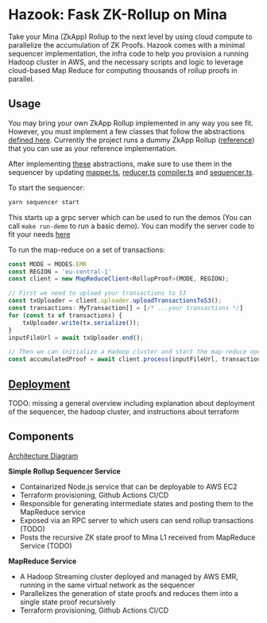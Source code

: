 # Hazook: Fask ZK-Rollup on Mina

Take your Mina (ZkApp) Rollup to the next level by using cloud compute to parallelize the accumulation of ZK Proofs. Hazook comes with a minimal sequencer implementation, the infra code to help you provision a running Hadoop cluster in AWS, and the necessary scripts and logic to leverage cloud-based Map Reduce for computing thousands of rollup proofs in parallel.

## Usage
You may bring your own ZkApp Rollup implemented in any way you see fit. However, you must implement a few classes that follow the abstractions [defined here](rollup/src/generics.ts). Currently the project runs a dummy ZkApp Rollup ([reference](rollup/src/myRollup.ts)) that you can use as your reference implementation. 

After implementing [these](rollup/src/generics.ts) abstractions, make sure to use them in the sequencer by updating [mapper.ts](sequencer/src/mapper.ts), [reducer.ts](sequencer/src/reducer.ts) [compiler.ts](sequencer/src/compiler.ts) and [sequencer.ts](sequencer/src/sequencer.ts).

To start the sequencer:
```bash
yarn sequencer start
```
This starts up a grpc server which can be used to run the demos (You can call `make run-demo` to run a basic demo). You can modify the server code to fit your needs [here](sequencer/src/server/services/sequencer.ts)

To run the map-reduce on a set of transactions:
```typescript
const MODE = MODES.EMR
const REGION = 'eu-central-1'
const client = new MapReduceClient<RollupProof>(MODE, REGION);

// First we need to upload your transactions to S3
const txUploader = client.uploader.uploadTransactionsToS3();
const transactions: MyTransaction[] = [/* ...your transactions */]
for (const tx of transactions) {
    txUploader.write(tx.serialize());
}
inputFileUrl = await txUploader.end();

// Then we can initialize a Hadoop cluster and start the map-reduce operation
const accumulatedProof = await client.process(inputFileUrl, transactions.length);
```

## [Deployment](./accumulator/infra/README.md)
TODO:  missing a general overview including explanation about deployment of the sequencer, the hadoop cluster, and instructions about terraform

## Components
[Architecture Diagram](https://www.figma.com/file/ZW3PAXrm94laIdmhq4jJgN/Fast-ZK-Rollup-Architecture?type=whiteboard&node-id=880%3A1466&t=4ajDcNwZYJHTTSGM-1)

**Simple Rollup Sequencer Service**
- Containarized Node.js service that can be deployable to AWS EC2
- Terraform provisioning, Github Actions CI/CD
- Responsible for generating intermediate states and posting them to the MapReduce service
- Exposed via an RPC server to which users can send rollup transactions (TODO)
- Posts the recursive ZK state proof to Mina L1 received from MapReduce Service (TODO)

**MapReduce Service**
- A Hadoop Streaming cluster deployed and managed by AWS EMR, running in the same virtual network as the sequencer
- Parallelizes the generation of state proofs and reduces them into a single state proof recursively
- Terraform provisioning, Github Actions CI/CD
